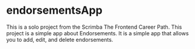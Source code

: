 # endorsementsApp
This is a solo project from the Scrimba The Frontend Career Path. This project is a simple app about Endorsements. It is a simple app that allows you to add, edit, and delete endorsements. 
